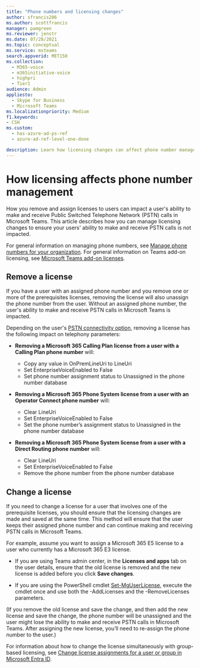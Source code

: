```yaml
---
title: "Phone numbers and licensing changes"
author: sfrancis206
ms.author: scottfrancis
manager: pamgreen
ms.reviewer: jenstr
ms.date: 07/28/2021
ms.topic: conceptual
ms.service: msteams
search.appverid: MET150
ms.collection: 
  - M365-voice
  - m365initiative-voice
  - highpri
  - Tier1
audience: Admin
appliesto: 
  - Skype for Business
  - Microsoft Teams
ms.localizationpriority: Medium
f1.keywords:
- CSH
ms.custom:
  - has-azure-ad-ps-ref
  - azure-ad-ref-level-one-done

description: Learn how licensing changes can affect phone number management.
---
```


# How licensing affects phone number management

How you remove and assign licenses to users can impact a user's ability to make and receive Public Switched Telephone Network (PSTN) calls in Microsoft Teams. This article describes how you can manage licensing changes to ensure your users' ability to make and receive PSTN calls is not impacted.

For general information on managing phone numbers, see [Manage phone numbers for your organization](manage-phone-numbers-landing-page.md). For general information on Teams add-on licensing, see [Microsoft Teams add-on licenses](./teams-add-on-licensing/microsoft-teams-add-on-licensing.md).



## Remove a license

If you have a user with an assigned phone number and you remove one or more of the prerequisites licenses, removing the license will also unassign the phone number from the user. Without an assigned phone number, the user's ability to make and receive PSTN calls in Microsoft Teams is impacted.

Depending on the user's [PSTN connectivity option](pstn-connectivity.md), removing a license has the following impact on telephony parameters:

- **Removing a Microsoft 365 Calling Plan license from a user with a Calling Plan phone number** will:
  - Copy any value in OnPremLineUri to LineUri
  - Set EnterpriseVoiceEnabled to False
  - Set phone number assignment status to Unassigned in the phone number database


- **Removing a Microsoft 365 Phone System license from a user with an Operator Connect phone number** will:
  - Clear LineUri
  - Set EnterpriseVoiceEnabled to False
  - Set the phone number’s assignment status to Unassigned in the phone number database


- **Removing a Microsoft 365 Phone System license from a user with a Direct Routing phone number** will:
  - Clear LineUri
  - Set EnterpriseVoiceEnabled to False
  - Remove the phone number from the phone number database


## Change a license

If you need to change a license for a user that involves one of the prerequisite licenses, you should ensure that the licensing changes are made and saved at the same time. This method will ensure that the user keeps their assigned phone number and can continue making and receiving PSTN calls in Microsoft Teams. 

For example, assume you want to assign a Microsoft 365 E5 license to a user who currently has a Microsoft 365 E3 license. 

- If you are using Teams admin center, in the **Licenses and apps** tab on the user details, ensure that the old license is removed and the new license is added before you click **Save changes**. 

- If you are using the PowerShell cmdlet [Set-MgUserLicense](/powershell/module/microsoft.graph.users.actions/set-mguserlicense), execute the cmdlet once and use both the -AddLicenses and the -RemoveLicenses parameters.

(If you remove the old license and save the change, and then add the new license and save the change, the phone number will be unassigned and the user might lose the ability to make and receive PSTN calls in Microsoft Teams. After assigning the new license, you’ll need to re-assign the phone number to the user.)

For information about how to change the license simultaneously with group-based licensing, see [Change license assignments for a user or group in Microsoft Entra ID](/azure/active-directory/enterprise-users/licensing-groups-change-licenses).
